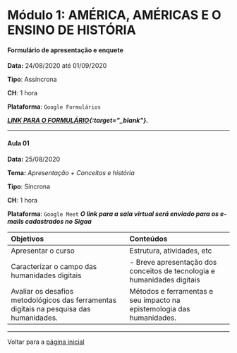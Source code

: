 # Módulo 1: AMÉRICA, AMÉRICAS E O ENSINO DE HISTÓRIA

#### Formulário de apresentação e enquete

**Data:** 24/08/2020  até 01/09/2020

**Tipo**: Assíncrona

**CH**: 1 hora

**Plataforma**: `Google Formulários`

***[LINK PARA O FORMULÁRIO](https://forms.gle/q8HTxbKWHTi9yzKK8){:target="_blank"}.***

***

#### Aula 01

**Data:** 25/08/2020

**Tema:** _Apresentação + Conceitos e história_

**Tipo**: Síncrona

**CH**: 1 hora

**Plataforma**: `Google Meet` ***O link para a sala virtual será enviado para os e-mails cadastrados no Sigaa***

| Objetivos           | Conteúdos         |
|:--------------------|:------------------|
| Apresentar o curso  | Estrutura, atividades, etc |
| Caracterizar o campo das humanidades digitais | - Breve apresentação dos conceitos de tecnologia e humanidades digitais |
|Avaliar os desafios metodológicos das ferramentas digitais na pesquisa das humanidades. | Métodos e ferramentas e seu impacto na epistemologia das humanidades.

***

Voltar para a [página inicial](docs/README.md)